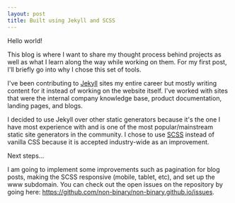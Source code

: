 ```yaml
---
layout: post
title: Built using Jekyll and SCSS
---
```


Hello world! 

This blog is where I want to share my thought process behind projects as well as what I learn along the way while working on them. For my first post, I'll briefly go into why I chose this set of tools.

I've been contributing to [Jekyll](https://jekyllrb.com) sites my entire career but mostly writing content for it instead of working on the website itself. I've worked with sites that were the internal company knowledge base, product documentation, landing pages, and blogs.

I decided to use Jekyll over other static generators because it's the one I have most experience with and is one of the most popular/mainstream static site generators in the community. I chose to use [SCSS](https://sass-lang.com) instead of vanilla CSS because it is accepted industry-wide as an improvement.

Next steps...

I am going to implement some improvements such as pagination for blog posts, making the SCSS responsive (mobile, tablet, etc), and set up the www subdomain. You can check out the open issues on the repository by going here: https://github.com/non-binary/non-binary.github.io/issues.
